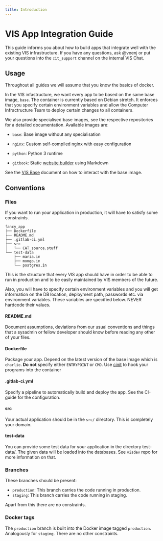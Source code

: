```yaml
---
title: Introduction
---
```


# VIS App Integration Guide

This guide informs you about how to build apps that integrate well with
the existing VIS infrastructure. If you have any questions, ask
@veenj or put your questions into the `cit_support` channel on the internal VIS Chat.

## Usage
Throughout all guides we will assume that you know the basics of docker.

In the VIS infastructure, we want every app to be based on the same base
image, `base`. The container is currently based on Debian stretch. It
enforces that you specify certain environment variables and allow the Computer
Infractructure Team to deploy certain changes to all containers.

We also provide specialised base images, see the respective repositories for
a detailed documentation. Available images are:

* `base`: Base image without any specialisation

* `nginx`: Custom self-compiled nginx with easy configuration

* `python`: Python 3 runtime

* `gitbook`: Static [website builder](https://www.gitbook.com) using Markdown

See the [VIS Base](/vis-base.md) document on how to interact with the base
image.

## Conventions

### Files

If you want to run your application in production, it will have to satisfy
some constraints.

    fancy_app
    ├── Dockerfile
    ├── README.md
    ├── .gitlab-ci.yml
    ├── src
    │   └── CAT_source.stuff
    └── test-data
        ├── maria.in
        ├── mongo.in
        └── postgres.in

This is the structure that every VIS app should have in order to be able to
run in production and to be easily maintained by VIS members of the future.

Also, you will have to specify certain environment variables and you will get
information on the DB location, deployment path, passwords etc. via environment
variables. These variables are specified below. NEVER hardcode their values.

#### README.md
Document assumptions, deviations from our usual conventions and things that a
sysadmin or fellow developer should know before reading any other of your files.

#### Dockerfile
Package your app. Depend on the latest version of the base image which is
`charlie`. **Do not** specify either `ENTRYPOINT` or `CMD`. Use
[cinit](https://documentation.vis.ethz.ch/cinit.html) to hook your programs into
the container

#### .gitlab-ci.yml
Specify a pipeline to automatically build and deploy the app. See the CI-guide for
the configuration.

#### src
Your actual application should be in the `src/` directory. This is completely
your domain.

#### test-data
You can provide some test data for your application in the directory
test-data/. The given data will be loaded into the databases. See `visdev` repo
for more information on that.

### Branches
These branches should be present:

* `production`: This branch carries the code running in production.
* `staging`: This branch carries the code running in staging.

Apart from this there are no constraints.

### Docker tags
The `production` branch is built into the Docker image tagged `production`.
Analogously for `staging`. There are no other constraints.
